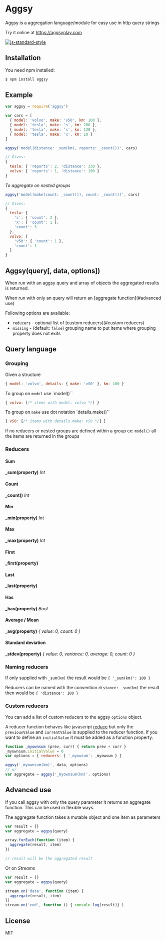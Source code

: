 # Aggsy

Aggsy is a aggregation language/module for easy use in http query strings

Try it online at https://aggsyplay.com

[![js-standard-style](https://cdn.rawgit.com/feross/standard/master/badge.svg)](https://github.com/feross/standard)

## Installation

You need npm installed:

```sh
$ npm install aggsy
```

## Example

```javascript
var aggsy = require('aggsy')

var cars = [
  { model: 'volvo', make: 'v50', km: 100 },
  { model: 'tesla', make: 's', km: 200 },
  { model: 'tesla', make: 's', km: 120 },
  { model: 'tesla', make: 'x', km: 10 }
]

aggsy('model(distance: _sum(km), reports: _count())', cars)

// Gives:
{
  tesla: { 'reports': 2, 'distance': 330 },
  volvo: { 'reports': 1, 'distance': 100 }
}
```

*To aggregate on nested groups*
```javascript
aggsy('model(make(count: _count()), count: _count())', cars)

// Gives:
{
  tesla: {
    's': { 'count': 2 },
    'x': { 'count': 1 },
    'count': 3
  },
  volvo: {
    'v50': { 'count': 1 },
    'count': 1
  }
}

```

## Aggsy(query[, data, options])

When run with an aggsy query and array of objects the aggregated results is returned.

When run with only an query will return an [aggregate function](#advanced use)

Following options are available:
* `reducers` - optional list of [custom reducers](#custom reducers)
* `missing` - (default: `false`)  grouping name to put items where grouping property does not exits

## Query language

### Grouping

Given a structure
```javascript
{ model: 'volvo', details: { make: 'v50' }, km: 100 }
```
To group on `model` use `model()``
```javascript
{ volvo: [/* items with model: volvo */] }
```
To group on `make` use dot notation `details.make()``
```javascript
{ v50: [/* items with details.make: v50 */] }
```

If no reducers or nested groups are defined within a group ex: `model()` all the items are returned in the groups

### Reducers

#### Sum
**_sum(property)**
*Int*

#### Count
**_count()**
*Int*

#### Min
**_min(property)**
*Int*

#### Max
**_max(property)**
*Int*

#### First
**_first(property)**

#### Last
**_last(property)**

#### Has
**_has(property)**
*Bool*

#### Average / Mean
**_avg(property)**
*{ value: 0, count: 0 }*

#### Standard deviation
**_stdev(property)**
*{ value: 0, variance: 0, average: 0, count: 0 }*

### Naming reducers

If only supplied with `_sum(km)` the result would be `{ '_sum(km)': 100 }`

Reducers can be named with the convention `distance: _sum(km)` the result then would be `{ 'distance': 100 }`

### Custom reducers

You can add a list of custom reducers to the aggsy `options` object.

A reducer function behaves like javascript [reduce](https://developer.mozilla.org/en-US/docs/Web/JavaScript/Reference/Global_Objects/Array/Reduce)
but only the `previousValue` and `currentValue` is supplied to the reducer function.
If you want to define an `initialValue` it must be added as a function property.

```javascript
function _myownsum (prev, curr) { return prev + curr }
_myownsum.initialValue = 0
var options = { reducers: { '_myowsum': _myowsum } }

aggsy('_myownsum(km)', data, options)
// or
var aggregate = aggsy('_myownsum(km)', options)
```

## Advanced use
If you call aggsy with only the query parameter it returns an aggregate function.
This can be used in flexible ways.

The aggregate function takes a mutable object and one item as parameters

```javascript
var result = {}
var aggregate = aggsy(query)

array.forEach(function (item) {
  aggregate(result, item)
})

// result will be the aggregated result
```

Or on *Streams*

```javascript
var result = {}
var aggregate = aggsy(query)

stream.on('data', function (item) {
  aggregate(result, item)
})
stream.on('end', function () { console.log(result)} )
```

License
----

MIT
